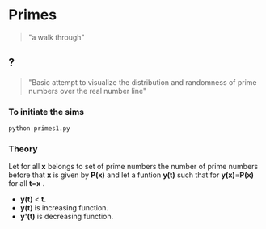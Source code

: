 # Primes
>"a walk through"
## **?**
>"Basic attempt to visualize the distribution and randomness of prime numbers over the real number line"
### To initiate the sims
```
python primes1.py
```

### Theory
 Let for all **x** belongs to set of prime numbers the number of prime numbers before that **x** is given by **P(x)** and let a  funtion **y(t)** such that for **y(x)**=**P(x)** for all **t**=**x** .
- **y(t)** < **t**.
- **y(t)** is increasing function.
- **y'(t)** is decreasing function.
